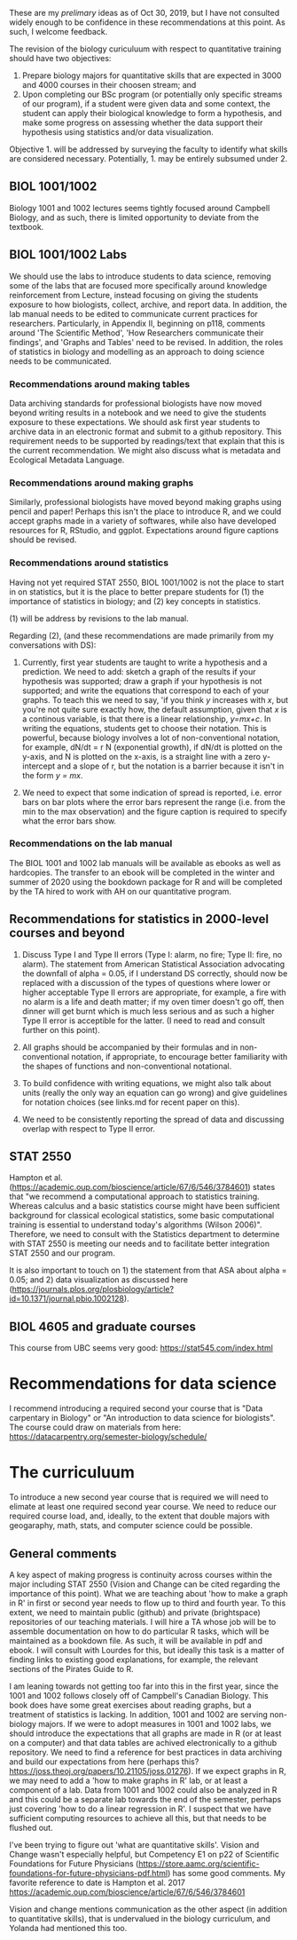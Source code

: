 These are my _prelimary_ ideas as of Oct 30, 2019, but I have not consulted widely enough to be confidence in these recommendations at this point. As such, I welcome feedback.

The revision of the biology curiculuum with respect to quantitative training should have two objectives:
1. Prepare biology majors for quantitative skills that are expected in 3000 and 4000 courses in their choosen stream; and
2. Upon completing our BSc program (or potentially only specific streams of our program), if a student were given data and some context, the student can apply their biological knowledge to form a hypothesis, and make some progress on assessing whether the data support their hypothesis using statistics and/or data visualization.

Objective 1. will be addressed by surveying the faculty to identify what skills are considered necessary. Potentially, 1. may be entirely subsumed under 2.

## BIOL 1001/1002
Biology 1001 and 1002 lectures seems tightly focused around Campbell Biology, and as such, there is limited opportunity to deviate from the textbook.

## BIOL 1001/1002 Labs
We should use the labs to introduce students to data science, removing some of the labs that are focused more specifically around knowledge reinforcement from Lecture, instead focusing on giving the students exposure to how biologists, collect, archive, and report data. In addition, the lab manual needs to be edited to communicate current practices for researchers. Particularly, in Appendix II, beginning on p118, comments around 'The Scientific Method', 'How Researchers communicate their findings', and 'Graphs and Tables' need to be revised. In addition, the roles of statistics in biology and modelling as an approach to doing science needs to be communicated.

### Recommendations around making tables
Data archiving standards for professional biologists have now moved beyond writing results in a notebook and we need to give the students exposure to these expectations. We should ask first year students to archive data in an electronic format and submit to a github repository. This requirement needs to be supported by readings/text that explain that this is the current recommendation. We might also discuss what is metadata and Ecological Metadata Language.

### Recommendations around making graphs
Similarly, professional biologists have moved beyond making graphs using pencil and paper! Perhaps this isn't the place to introduce R, and we could accept graphs made in a variety of softwares, while also have developed resources for R, RStudio, and ggplot. Expectations around figure captions should be revised.

### Recommendations around statistics
Having not yet required STAT 2550, BIOL 1001/1002 is not the place to start in on statistics, but it is the place to better prepare students for (1) the importance of statistics in biology; and (2) key concepts in statistics.

(1) will be address by revisions to the lab manual.

Regarding (2), (and these recommendations are made primarily from my conversations with DS):

1. Currently, first year students are taught to write a hypothesis and a prediction. We need to add: sketch a graph of the results if your hypothesis was supported; draw a graph if your hypothesis is not supported; and write the equations that correspond to each of your graphs. To teach this we need to say, 'if you think _y_ increases with _x_, but you're not quite sure exactly how, the default assumption, given that _x_ is a continous variable, is that there is a linear relationship, _y=mx+c_. In writing the equations, students get to choose their notation. This is powerful, because biology involves a lot of non-conventional notation, for example, dN/dt = r N (exponential growth), if dN/dt is plotted on the y-axis, and N is plotted on the x-axis, is a straight line with a zero y-intercept and a slope of r, but the notation is a barrier because it isn't in the form _y = mx_.

1. We need to expect that some indication of spread is reported, i.e. error bars on bar plots where the error bars represent the range (i.e. from the min to the max observation) and the figure caption is required to specify what the error bars show.

### Recommendations on the lab manual
The BIOL 1001 and 1002 lab manuals will be available as ebooks as well as hardcopies. The transfer to an ebook will be completed in the winter and summer of 2020 using the bookdown package for R and will be completed by the TA hired to work with AH on our quantitative program.

## Recommendations for statistics in 2000-level courses and beyond

1. Discuss Type I and Type II errors (Type I: alarm, no fire; Type II: fire, no alarm). The statement from American Statistical Association advocating the downfall of alpha = 0.05, if I understand DS correctly, should now be replaced with a discussion of the types of questions where lower or higher acceptable Type II errors are appropriate, for example, a fire with no alarm is a life and death matter; if my oven timer doesn't go off, then dinner will get burnt which is much less serious and as such a higher Type II error is acceptible for the latter. (I need to read and consult further on this point).

1. All graphs should be accompanied by their formulas and in non-conventional notation, if appropriate, to encourage better familiarity with the shapes of functions and non-conventional notational. 

1. To build confidence with writing equations, we might also talk about units (really the only way an equation can go wrong) and give guidelines for notation choices (see links.md for recent paper on this).

1. We need to be consistently reporting the spread of data and discussing overlap with respect to Type II error.

## STAT 2550

Hampton et al. (https://academic.oup.com/bioscience/article/67/6/546/3784601) states that "we recommend a computational approach to statistics training. Whereas calculus and a basic statistics course might have been sufficient background for classical ecological statistics, some basic computational training is essential to understand today's algorithms (Wilson 2006)". Therefore, we need to consult with the Statistics department to determine with STAT 2550 is meeting our needs and to facilitate better integration STAT 2550 and our program.

It is also important to touch on 1) the statement from that ASA about alpha = 0.05; and 2) data visualization as discussed here (https://journals.plos.org/plosbiology/article?id=10.1371/journal.pbio.1002128).


## BIOL 4605 and graduate courses
This course from UBC seems very good: https://stat545.com/index.html

# Recommendations for data science
I recommend introducing a required second your course that is "Data carpentary in Biology" or "An introduction to data science for biologists". The course could draw on materials from here: https://datacarpentry.org/semester-biology/schedule/

# The curriculuum
To introduce a new second year course that is required we will need to elimate at least one required second year course. We need to reduce our required course load, and, ideally, to the extent that double majors with geogaraphy, math, stats, and computer science could be possible.

## General comments
A key aspect of making progress is continuity across courses within the major including STAT 2550 (Vision and Change can be cited regarding the importance of this point). What we are teaching about 'how to make a graph in R' in first or second year needs to flow up to third and fourth year. To this extent, we need to maintain public (github) and private (brightspace) repositories of our teaching materials. I will hire a TA whose job will be to assemble documentation on how to do particular R tasks, which will be maintained as a bookdown file. As such, it will be available in pdf and ebook. I will consult with Lourdes for this, but ideally this task is a matter of finding links to existing good explanations, for example, the relevant sections of the Pirates Guide to R.

I am leaning towards not getting too far into this in the first year, since the 1001 and 1002 follows closely off of Campbell's Canadian Biology. This book does have some great exercises about reading graphs, but a treatment of statistics is lacking. In addition, 1001 and 1002 are serving non-biology majors. If we were to adopt measures in 1001 and 1002 labs, we should introduce the expectations that all graphs are made in R (or at least on a computer) and that data tables are achived electronically to a github repository. We need to find a reference for best practices in data archiving and build our expectations from here (perhaps this? https://joss.theoj.org/papers/10.21105/joss.01276). If we expect graphs in R, we may need to add a 'how to make graphs in R' lab, or at least a component of a lab. Data from 1001 and 1002 could also be analyzed in R and this could be a separate lab towards the end of the semester, perhaps just covering 'how to do a linear regression in R'. I suspect that we have sufficient computing resources to achieve all this, but that needs to be flushed out.

I've been trying to figure out 'what are quantitative skills'. Vision and Change wasn't especially helpful, but Competency E1 on p22 of Scientific Foundations for Future Physicians (https://store.aamc.org/scientific-foundations-for-future-physicians-pdf.html) has some good comments. My favorite reference to date is Hampton et al. 2017 https://academic.oup.com/bioscience/article/67/6/546/3784601

Vision and change mentions communication as the other aspect (in addition to quantitative skills), that is undervalued in the biology curriculum, and Yolanda had mentioned this too.
